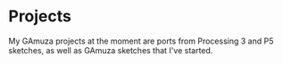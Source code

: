 # **Projects**

My GAmuza projects at the moment are ports from Processing 3 and P5 sketches, as well as GAmuza sketches that I've started.
